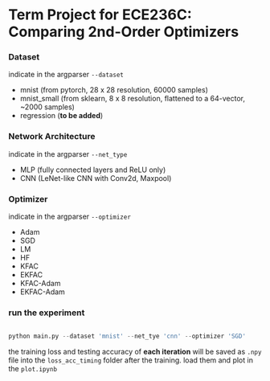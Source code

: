 # Term Project for ECE236C: Comparing 2nd-Order Optimizers

### Dataset

indicate in the argparser `--dataset`

* mnist (from pytorch, 28 x 28 resolution, 60000 samples)
* mnist_small (from sklearn, 8 x 8 resolution, flattened to a 64-vector, ~2000 samples)
* regression (**to be added**)

### Network Architecture

indicate in the argparser `--net_type`

* MLP (fully connected layers and ReLU only)
* CNN (LeNet-like CNN with Conv2d, Maxpool)

### Optimizer

indicate in the argparser `--optimizer`

* Adam
* SGD
* LM
* HF 
* KFAC
* EKFAC
* KFAC-Adam
* EKFAC-Adam

### run the experiment

```python

python main.py --dataset 'mnist' --net_tye 'cnn' --optimizer 'SGD'

```

the training loss and testing accuracy of **each iteration** will be saved as `.npy` file into the `loss_acc_timing` folder after the training. load them and plot in the `plot.ipynb`
